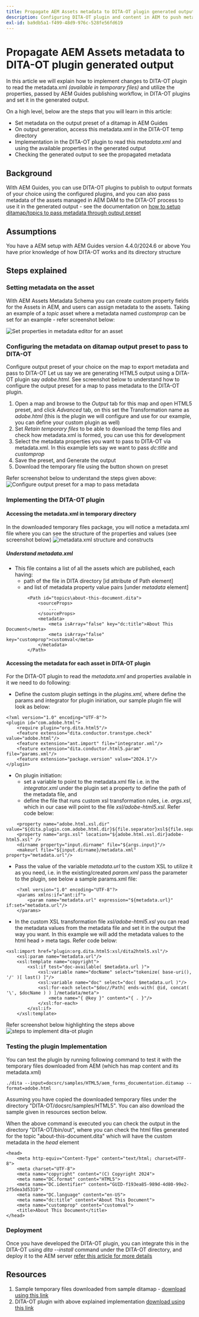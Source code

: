 ```yaml
---
title: Propagate AEM Assets metadata to DITA-OT plugin generated output
description: Configuring DITA-OT plugin and content in AEM to push metadata to generated output
exl-id: ba9db5a1-f499-48d9-976c-528fe56fd619
---
```

# Propagate AEM Assets metadata to DITA-OT plugin generated output

In this article we will explain how to implement changes to DITA-OT plugin to read the metadata.xml _(available in temporary files)_ and utilize the properties, passed by AEM Guides publishing workflow, in DITA-OT plugins and set it in the generated output. 

On a high level, below are the steps that you will learn in this article:
- Set metadata on the output preset of a ditamap in AEM Guides
- On output generation, access this metadata.xml in the DITA-OT temp directory
- Implementation in the DITA-OT plugin to read this _metadata.xml_ and using the available properties in the generated output
- Checking the generated output to see the propagated metadata

## Background

With AEM Guides, you can use DITA-OT plugins to publish to output formats of your choice using the configured plugins, and
you can also pass metadata of the assets managed in AEM DAM to the DITA-OT process to use it in the generated output - see the documentation on [how to setup ditamap/topics to pass metadata through output preset](https://experienceleague.adobe.com/en/docs/experience-manager-guides/using/user-guide/output-gen/pass-metadata-dita-ot)


## Assumptions

You have a AEM setup with AEM Guides version 4.4.0/2024.6 or above
You have prior knowledge of how DITA-OT works and its directory structure


## Steps explained

### Setting metadata on the asset

With AEM Assets Metadata Schema you can create custom property fields for the Assets in AEM, and users can assign metadata to the assets. Taking an example of a _topic_ asset where a metadata named _customprop_ can be set for an example - refer screenshot below:

![Set properties in metadata editor for an asset](../../assets/publishing/assets-metadata-properties-ui-customprop.png)


### Configuring the metadata on ditamap output preset to pass to DITA-OT

Configure output preset of your choice on the map to export metadata and pass to DITA-OT
Let us say we are generating HTML5 output using a DITA-OT plugin say _adobe.html_.
See screenshot below to understand how to configure the output preset for a map to pass metadata to the DITA-OT plugin.
1. Open a map and browse to the _Output_ tab for this map and open HTML5 preset, and click _Advanced_ tab, on this set the Transformation name as _adobe.html_ (this is the plugin we will configure and use for our example, you can define your custom plugin as well)
2. Set _Retain temporary files_ to be able to download the temp files and check how metadata.xml is formed, you can use this for development
3. Select the metadata properties you want to pass to DITA-OT via metadata.xml. In this example lets say we want to pass _dc:title_ and _customprop_
4. Save the preset, and Generate the output
5. Download the temporary file using the button shown on preset

Refer screenshot below to understand the steps given above:
![Configure output preset for a map to pass metadata](../../assets/publishing/map-outputpreset-html5-customprop.png)


### Implementing the DITA-OT plugin

#### Accessing the metadata.xml in temporary directory 

In the downloaded temporary files package, you will notice a metadata.xml file where you can see the structure of the properties and values (see screenshot below)
![metadata.xml structure and constructs](../../assets/publishing/publish-tempfiles-metadata-structure.png)

##### Understand metadata.xml

- This file contains a list of all the assets which are published, each having:
    - path of the file in DITA directory [id attribute of Path element]
    - and list of metadata property value pairs [under _metadata_ element]

```
        <Path id="topics\about-this-document.dita">
            <sourceProps>
                ...
            </sourceProps>
            <metadata>
                <meta isArray="false" key="dc:title">About This Document</meta>
                <meta isArray="false" key="customprop">customval</meta>
            </metadata>
        </Path>
```

#### Accessing the metadata for each asset in DITA-OT plugin

For the DITA-OT plugin to read the _metadata.xml_ and properties available in it we need to do following:
- Define the custom plugin settings in the _plugins.xml_, where define the params and integrator for plugin iniriation, our sample plugin file will look as below:

```
<?xml version="1.0" encoding="UTF-8"?>
<plugin id="com.adobe.html">
    <require plugin="org.dita.html5"/>
    <feature extension="dita.conductor.transtype.check" value="adobe.html"/>
    <feature extension="ant.import" file="integrator.xml"/>
    <feature extension="dita.conductor.html5.param" file="params.xml"/>
    <feature extension="package.version" value="2024.1"/>
</plugin>
```

- On plugin initiation:
    - set a variable to point to the metadata.xml file i.e. in the _integrator.xml_ under the plugin set a property to define the path of the metadata file, and
    - define the file that runs custom xsl transformation rules, i.e. _args.xsl_, which in our case will point to the file _xsl/adobe-html5.xsl_. 
Refer code below:

```
    <property name="adobe.html.xsl.dir" value="${dita.plugin.com.adobe.html.dir}${file.separator}xsl${file.separator}"/>
    <property name="args.xsl" location="${adobe.html.xsl.dir}adobe-html5.xsl" />
    <dirname property="input.dirname" file="${args.input}"/>
    <makeurl file="${input.dirname}/metadata.xml" property="metadata.url"/>
```

- Pass the value of the variable _metadata.url_ to the custom XSL to utilize it as you need, i.e. in the existing/created _param.xml_ pass the parameter to the plugin, see below a sample params.xml file:

```
    <?xml version="1.0" encoding="UTF-8"?>
    <params xmlns:if="ant:if">
        <param name="metadata.url" expression="${metadata.url}" if:set="metadata.url"/>
    </params>
```

- In the custom XSL transformation file _xsl/adobe-html5.xsl_ you can read the metadata values from the metadata file and set it in the output the way you want. In this example we will add the metadata values to the html head > meta tags. Refer code below:

```
<xsl:import href="plugin:org.dita.html5:xsl/dita2html5.xsl"/>
    <xsl:param name="metadata.url"/>
    <xsl:template name="copyright">
        <xsl:if test="doc-available( $metadata.url )">
            <xsl:variable name="docName" select="tokenize( base-uri(), '/' )[ last() ]"/>
            <xsl:variable name="doc" select="doc( $metadata.url )"/>
            <xsl:for-each select="$doc//Path[ ends-with( @id, concat( '\', $docName ) ) ]/metadata/meta">
                <meta name="{ @key }" content="{ . }"/>
            </xsl:for-each>
        </xsl:if>
    </xsl:template>
```

Refer screenshot below highlighting the steps above
![steps to implement dita-ot plugin](../../assets/publishing/publishing-metadata-dita-ot-plugin-implementation.png)


### Testing the plugin Implementation

You can test the plugin by running following command to test it with the temporary files downloaded from AEM (which has map content and its metadata.xml)

```
./dita --input=docsrc/samples/HTML5/aem_forms_documentation.ditamap --format=adobe.html
```

Assuming you have copied the downloaded temporary files under the directory "DITA-OT/docsrc/samples/HTML5".
You can also download the sample given in resources section below.

When the above command is executed you can check the output in the directory "DITA-OT/bin/out", where you can check the html files generated for the topic "about-this-document.dita" which will have the custom metadata in the _head_ element

```
<head>
    <meta http-equiv="Content-Type" content="text/html; charset=UTF-8">
    <meta charset="UTF-8">
    <meta name="copyright" content="(C) Copyright 2024">
    <meta name="DC.format" content="HTML5">
    <meta name="DC.identifier" content="GUID-f193ea85-989d-4d80-99e2-2f5dea3d5310">
    <meta name="DC.language" content="en-US">
    <meta name="dc:title" content="About This Document">
    <meta name="customprop" content="customval">
    <title>About This Document</title>
</head>
```

### Deployment

Once you have developed the DITA-OT plugin, you can integrate this in the DITA-OT using _dita --install_ command under the DITA-OT directory, and deploy it to the AEM server [refer this article for more details](https://experienceleaguecommunities.adobe.com/t5/experience-manager-guides/steps-to-setup-a-custom-dita-ot/td-p/407659)


## Resources

1. Sample temporary files downloaded from sample ditamap - [download using this link](../../assets/publishing/sample-temp-html5-adobe.html-content.zip)
2. DITA-OT plugin with above explained implementation [download using this link](../../assets/publishing/sample-custom-plugin-com.adobe.html.zip)
